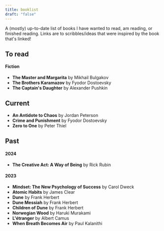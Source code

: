 ```yaml
---
title: booklist
draft: "false"
---
```

A (mostly) up-to-date list of books I have wanted to read, am reading, or finished reading. Links are to scribbles/ideas that were inspired by the book that's linked!
## To read

#### Fiction
- **The Master and Margarita** by Mikhail Bulgakov
- **The Brothers Karamazov** by Fyodor Dostoevsky
- **The Captain's Daughter** by Alexander Pushkin
## Current
- **An Antidote to Chaos** by Jordan Peterson
- **Crime and Punishment** by Fyodor Dostoevsky
- **Zero to One** by Peter Thiel
## Past
#### 2024
- **The Creative Act: A Way of Being** by Rick Rubin
#### 2023
- **Mindset: The New Psychology of Success** by Carol Dweck
- **Atomic Habits** by James Clear
- **Dune** by Frank Herbert
- **Dune Messiah** by Frank Herbert
- **Children of Dune** by Frank Herbert
- **Norwegian Wood** by Haruki Murakami
- **L'étranger** by Albert Camus
- **When Breath Becomes Air** by Paul Kalanithi